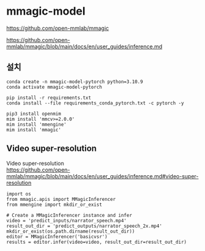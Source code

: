 # mmagic-model

https://github.com/open-mmlab/mmagic

https://github.com/open-mmlab/mmagic/blob/main/docs/en/user_guides/inference.md


## 설치

```
conda create -n mmagic-model-pytorch python=3.10.9
conda activate mmagic-model-pytorch
```

```
pip install -r requirements.txt
conda install --file requirements_conda_pytorch.txt -c pytorch -y
```

```
pip3 install openmim
mim install 'mmcv>=2.0.0'
mim install 'mmengine'
mim install 'mmagic'
```

## Video super-resolution

Video super-resolution  
https://github.com/open-mmlab/mmagic/blob/main/docs/en/user_guides/inference.md#video-super-resolution
```
import os
from mmagic.apis import MMagicInferencer
from mmengine import mkdir_or_exist

# Create a MMagicInferencer instance and infer
video = 'predict_inputs/narrator_speech.mp4'
result_out_dir = 'predict_outputs/narrator_speech_2x.mp4'
mkdir_or_exist(os.path.dirname(result_out_dir))
editor = MMagicInferencer('basicvsr')
results = editor.infer(video=video, result_out_dir=result_out_dir)
```
